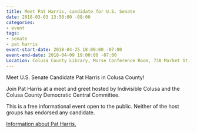 ```yaml
---
title: Meet Pat Harris, candidate for U.S. Senate
date: 2018-03-03 13:50:00 -08:00
categories:
- event
tags:
- senate
- pat harris
event-start-date: 2018-04-25 18:00:00 -07:00
event-end-date: 2018-04-09 19:00:00 -07:00
Location: Colusa County Library, Morse Conference Room, 738 Market St., Colusa, CA
---
```


Meet U.S. Senate Candidate Pat Harris in Colusa County! 

Join Pat Harris at a meet and greet hosted by Indivisible Colusa and the Colusa County Democratic Central Committee. 

This is a free informational event open to the public. Neither of the host groups has endorsed any candidate.

[Information about Pat Harris. ](https://patharrisforsenate.com/)